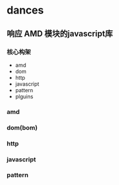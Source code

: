 # dances

## 响应 AMD 模块的javascript库

### 核心构架

+ amd
+ dom
+ http
+ javascript
+ pattern
+ plguins

### amd

### dom(bom)

### http

### javascript

### pattern
